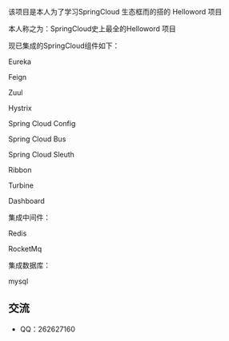 该项目是本人为了学习SpringCloud 生态框而的搭的 Helloword 项目

本人称之为：SpringCloud史上最全的Helloword 项目

现已集成的SpringCloud组件如下：

Eureka

Feign

Zuul

Hystrix

Spring Cloud Config

Spring Cloud Bus

Spring Cloud Sleuth

Ribbon

Turbine

Dashboard


集成中间件：

Redis

RocketMq



集成数据库：

mysql




## 交流

* QQ：262627160

